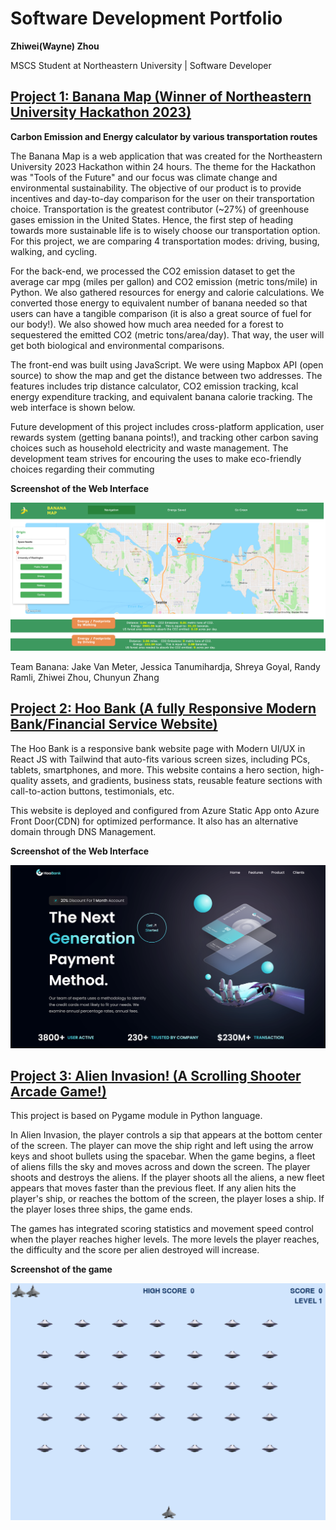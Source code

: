 # Software Development Portfolio

**Zhiwei(Wayne) Zhou**

MSCS Student at Northeastern University | Software Developer 

## [Project 1: Banana Map (Winner of Northeastern University Hackathon 2023)](https://github.com/jwke21/team_banana_hackathon) 

**Carbon Emission and Energy calculator by various transportation routes**

The Banana Map is a web application that was created for the Northeastern University 2023 Hackathon within 24 hours. The theme for the Hackathon was "Tools of the Future" and our focus was climate change and environmental sustainability. The objective of our product is to provide incentives and day-to-day comparison for the user on their transportation choice. Transportation is the greatest contributor (~27%) of greenhouse gases emission in the United States. Hence, the first step of heading towards more sustainable life is to wisely choose our transportation option. For this project, we are comparing 4 transportation modes: driving, busing, walking, and cycling. 

For the back-end, we processed the CO2 emission dataset to get the average car mpg (miles per gallon) and CO2 emission (metric tons/mile) in Python. We also gathered resources for energy and calorie calculations. We converted those energy to equivalent number of banana needed so that users can have a tangible comparison (it is also a great source of fuel for our body!). We also showed how much area needed for a forest to sequestered the emitted CO2 (metric tons/area/day). That way, the user will get both biological and environmental comparisons. 

The front-end was built using JavaScript. We were using Mapbox API (open source) to show the map and get the distance between two addresses. The features includes trip distance calculator, CO2 emission tracking, kcal energy expenditure tracking, and equivalent banana calorie tracking. The web interface is shown below. 

Future development of this project includes cross-platform application, user rewards system (getting banana points!), and tracking other carbon saving choices such as household electricity and waste management. The development team strives for encouring the uses to make eco-friendly choices regarding their commuting

**Screenshot of the Web Interface**

![](/img/banana_map_interface.png)

Team Banana: Jake Van Meter, Jessica Tanumihardja, Shreya Goyal, Randy Ramli, Zhiwei Zhou, Chunyun Zhang

## [Project 2: Hoo Bank (A fully Responsive Modern Bank/Financial Service Website)](https://github.com/zz39/bank_modern_app)

The Hoo Bank is a responsive bank website page with Modern UI/UX in React JS with Tailwind that auto-fits various screen sizes, including PCs, tablets, smartphones, and more. This website contains a hero section, high-quality assets, and gradients, business stats, reusable feature sections with call-to-action buttons, testimonials, etc.

This website is deployed and configured from Azure Static App onto Azure Front Door(CDN) for optimized performance. It also has an alternative domain through DNS Management. 

**Screenshot of the Web Interface**

![](/img/HooBank_interface.png)


## [Project 3: Alien Invasion! (A Scrolling Shooter Arcade Game!)](https://github.com/zz39/Pygame)

This project is based on Pygame module in Python language.

In Alien Invasion, the player controls a sip that appears at the bottom center of the screen. The player can move the ship right and left using the arrow keys and shoot bullets using the spacebar. When the game begins, a fleet of aliens fills the sky and moves across and down the screen. The player shoots and destroys the aliens. If the player shoots all the aliens, a new fleet appears that moves faster than the previous fleet. If any alien hits the player's ship, or reaches the bottom of the screen, the player loses a ship. If the player loses three ships, the game ends.

The games has integrated scoring statistics and movement speed control when the player reaches higher levels. The more levels the player reaches, the difficulty and the score per alien destroyed will increase.

**Screenshot of the game**

![](/img/alien_invasion_interface.png)




